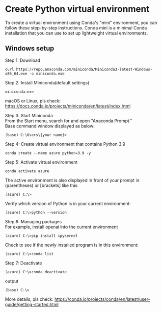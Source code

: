 # Create Python virtual environment

To create a virtual environment using Conda's "mini" environment, you can follow these step-by-step instructions. Conda mini is a minimal Conda installation that you can use to set up lightweight virtual environments.

## Windows setup

Step 1: Download

```
curl https://repo.anaconda.com/miniconda/Miniconda3-latest-Windows-x86_64.exe -o miniconda.exe
```

Step 2: Install Miniconda(default settings)

```
miniconda.exe
```

macOS or Linux, pls check: https://docs.conda.io/projects/miniconda/en/latest/index.html

Step 3: Start Miniconda \
From the Start menu, search for and open "Anaconda Prompt." \
Base command window displayed as below:

```
(base) C:\Users\{your name}>
```

Step 4: Create virtual environment that contains Python 3.9

```
conda create --name azure python=3.9 -y
```

Step 5: Activate virtual environment

```
conda activate azure
```

The active environment is also displayed in front of your prompt in (parentheses) or [brackets] like this:

```
(azure) C:\>
```

Verify which version of Python is in your current environment:

```
(azure) C:\>python --version
```

Step 6: Managing packages \
For example, install openai into the current environment

```
(azure) C:\>pip install ipykernel
```

Check to see if the newly installed program is in this environment:

```
(azure) C:\>conda list
```

Step 7: Deactivate

```
(azure) C:\>conda deactivate
```

output

```
(base) C:\>
```

More details, pls check: https://conda.io/projects/conda/en/latest/user-guide/getting-started.html
